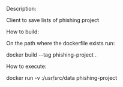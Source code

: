 Description:

Client to save lists of phishing project

How to build:

On the path where the dockerfile exists run:

docker build --tag phishing-project .

How to execute:

docker run -v <local directory>:/usr/src/data phishing-project
